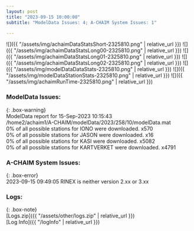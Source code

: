 ```yaml
---
layout: post
title: "2023-09-15 10:00:00"
subtitle: "ModelData Issues: 4; A-CHAIM System Issues: 1"

---
```


![]({{ "/assets/img/achaimDataStatsShort-2325810.png" | relative_url }})
![]({{ "/assets/img/achaimDataStatsLong00-2325810.png" | relative_url }})
![]({{ "/assets/img/achaimDataStatsLong01-2325810.png" | relative_url }})
![]({{ "/assets/img/achaimDataStatsLong02-2325810.png" | relative_url }})
![]({{ "/assets/img/modelDataDataStats-2325810.png" | relative_url }})
![]({{ "/assets/img/modelDataStationStats-2325810.png" | relative_url }})
![]({{ "/assets/img/achaimRunTime-2325810.png" | relative_url }})


### ModelData Issues:  
  
{: .box-warning}  
 ModelData report for 15-Sep-2023 10:15:43   
 /home2/achaim1/A-CHAIM/modelData/2023/258/10/modelData.mat   
 0% of all possible stations for IONO were downloaded. x570   
 0% of all possible stations for JASON were downloaded. x16   
 0% of all possible stations for KASI were downloaded. x5082   
 0% of all possible stations for KARTVERKET were downloaded. x4791   
  
### A-CHAIM System Issues:  
  
{: .box-error}  
2023-09-15 09:49:05 RINEX is neither version 2.xx or 3.xx  

### Logs:  
  
{: .box-note}  
[Logs.zip]({{ "/assets/other/logs.zip" | relative_url }})  
[Log Info]({{ "/logInfo" | relative_url }})  
